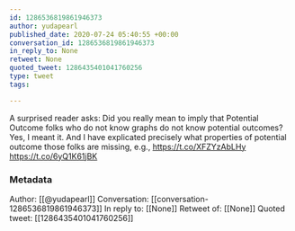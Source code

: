 ```yaml
---
id: 1286536819861946373
author: yudapearl
published_date: 2020-07-24 05:40:55 +00:00
conversation_id: 1286536819861946373
in_reply_to: None
retweet: None
quoted_tweet: 1286435401041760256
type: tweet
tags:

---
```


A surprised reader asks: Did you really mean to imply that Potential Outcome folks who do not know graphs do not know potential outcomes?  
Yes, I meant it. And I have explicated precisely what properties of potential outcome those folks are missing, e.g., https://t.co/XFZYzAbLHy https://t.co/6yQ1K61jBK

### Metadata

Author: [[@yudapearl]]
Conversation: [[conversation-1286536819861946373]]
In reply to: [[None]]
Retweet of: [[None]]
Quoted tweet: [[1286435401041760256]]

